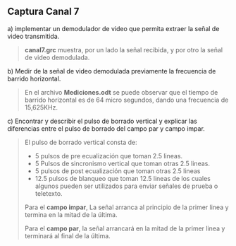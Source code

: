 ## Captura Canal 7
a) implementar un demodulador de video que permita extraer la señal de video transmitida.
    
>__canal7.grc__ muestra, por un lado la señal recibida, y por otro la señal de video demodulada.

b) Medir de la señal de video demodulada previamente la frecuencia de barrido horizontal.

>En el archivo __Mediciones.odt__ se puede observar que el tiempo de barrido horizontal es de 64 micro segundos, dando una frecuencia de 15,625KHz. 

c) Encontrar y describir el pulso de borrado vertical y explicar las diferencias entre el pulso de borrado del campo par y campo impar.
> El pulso de borrado vertical consta de: 
>* 5 pulsos de pre ecualización que toman 2.5 lineas.
>* 5 Pulsos de sincronismo vertical que toman otras 2.5 lineas.
>* 5 pulsos de post ecualización que toman otras 2.5 lineas
>* 12.5 pulsos de blanqueo que toman 12.5 lineas de los cuales algunos pueden ser utilizados para enviar señales de prueba o teletexto.
>
>Para el __campo impar__, La señal arranca al principio de la primer linea y termina en la mitad de la última. 
>
>Para el __campo par__, la señal arrancará en la mitad de la primer linea y terminará al final de la última.